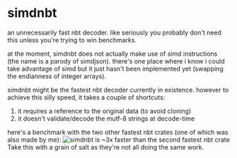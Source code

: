# simdnbt

an unnecessarily fast nbt decoder. like seriously you probably don't need this unless you're trying to win benchmarks.

at the moment, simdnbt does not actually make use of simd instructions (the name is a parody of simdjson). there's one place where i know i could take advantage of simd but it just hasn't been implemented yet (swapping the endianness of integer arrays).

simdnbt might be the fastest nbt decoder currently in existence. however to achieve this silly speed, it takes a couple of shortcuts:
1. it requires a reference to the original data (to avoid cloning)
2. it doesn't validate/decode the mutf-8 strings at decode-time

here's a benchmark with the two other fastest nbt crates (one of which was also made by me):
![simdnbt is ~3x faster than the second fastest nbt crate](https://github.com/mat-1/simdnbt/assets/27899617/4800c672-2800-4b7d-a56a-dcd57d70f094)
Take this with a grain of salt as they're not all doing the same work.
